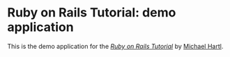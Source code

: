 # Ruby on Rails Tutorial: demo application

This is the demo application for the
[*Ruby on Rails Tutorial*](http://railstutorial.org/)
by [Michael Hartl](http://michaelhartl.com/).